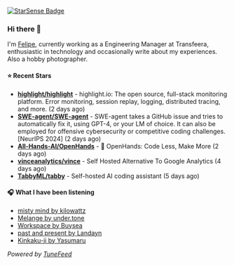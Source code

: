 <a href="https://starsense.app/developer-types" target="_blank"><img src="https://starsense.app/api/badge/?user=valtlfelipe" alt="StarSense Badge"></a>

### Hi there 👋

I'm [Felipe](https://felipevm.com), currently working as a Engineering Manager at Transfeera, enthusiastic in technology and occasionally write about my experiences. Also a hobby photographer.

#### ⭐ Recent Stars
- **[highlight/highlight](https://github.com/highlight/highlight)** - highlight.io: The open source, full-stack monitoring platform. Error monitoring, session replay, logging, distributed tracing, and more. (2 days ago)
- **[SWE-agent/SWE-agent](https://github.com/SWE-agent/SWE-agent)** - SWE-agent takes a GitHub issue and tries to automatically fix it, using GPT-4, or your LM of choice. It can also be employed for offensive cybersecurity or competitive coding challenges. [NeurIPS 2024]  (2 days ago)
- **[All-Hands-AI/OpenHands](https://github.com/All-Hands-AI/OpenHands)** - 🙌 OpenHands: Code Less, Make More (2 days ago)
- **[vinceanalytics/vince](https://github.com/vinceanalytics/vince)** - Self Hosted Alternative To Google Analytics (4 days ago)
- **[TabbyML/tabby](https://github.com/TabbyML/tabby)** - Self-hosted AI coding assistant (5 days ago)

#### 🎧 What I have been listening
- [misty mind by kilowattz](https://open.spotify.com/track/102zs3avhOThDCgsnHfJ6q)
- [Melange by under.tone](https://open.spotify.com/track/7D4jtoVKo69jCz2cgkabG8)
- [Workspace by Buysea](https://open.spotify.com/track/1C6vxuyg7SFbdMcNifMAbq)
- [past and present by Landayn](https://open.spotify.com/track/5hF3YXq3lrW3QnloXeaIxI)
- [Kinkaku-ji by Yasumaru](https://open.spotify.com/track/7lNECdcPTy9GLiEGyXIqfO)

_Powered by [TuneFeed](https://tunefeed.app?ref=github.com)_


